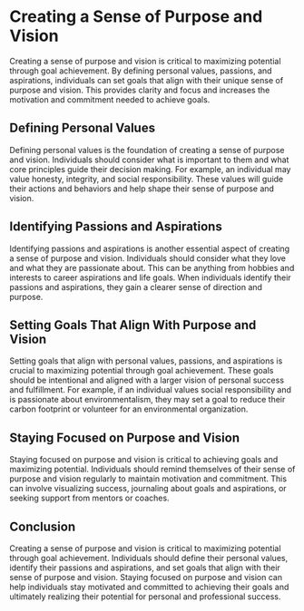 Creating a Sense of Purpose and Vision
=====================================================================================================

Creating a sense of purpose and vision is critical to maximizing potential through goal achievement. By defining personal values, passions, and aspirations, individuals can set goals that align with their unique sense of purpose and vision. This provides clarity and focus and increases the motivation and commitment needed to achieve goals.

Defining Personal Values
------------------------

Defining personal values is the foundation of creating a sense of purpose and vision. Individuals should consider what is important to them and what core principles guide their decision making. For example, an individual may value honesty, integrity, and social responsibility. These values will guide their actions and behaviors and help shape their sense of purpose and vision.

Identifying Passions and Aspirations
------------------------------------

Identifying passions and aspirations is another essential aspect of creating a sense of purpose and vision. Individuals should consider what they love and what they are passionate about. This can be anything from hobbies and interests to career aspirations and life goals. When individuals identify their passions and aspirations, they gain a clearer sense of direction and purpose.

Setting Goals That Align With Purpose and Vision
------------------------------------------------

Setting goals that align with personal values, passions, and aspirations is crucial to maximizing potential through goal achievement. These goals should be intentional and aligned with a larger vision of personal success and fulfillment. For example, if an individual values social responsibility and is passionate about environmentalism, they may set a goal to reduce their carbon footprint or volunteer for an environmental organization.

Staying Focused on Purpose and Vision
-------------------------------------

Staying focused on purpose and vision is critical to achieving goals and maximizing potential. Individuals should remind themselves of their sense of purpose and vision regularly to maintain motivation and commitment. This can involve visualizing success, journaling about goals and aspirations, or seeking support from mentors or coaches.

Conclusion
----------

Creating a sense of purpose and vision is critical to maximizing potential through goal achievement. Individuals should define their personal values, identify their passions and aspirations, and set goals that align with their sense of purpose and vision. Staying focused on purpose and vision can help individuals stay motivated and committed to achieving their goals and ultimately realizing their potential for personal and professional success.
